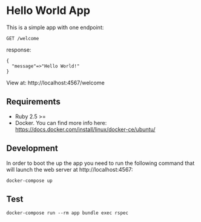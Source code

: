 # Hello World App

This is a simple app with one endpoint:

`GET /welcome`

response:
```
{
  "message"=>"Hello World!"
}
```

View at: http://localhost:4567/welcome

## Requirements

- Ruby 2.5 >=
- Docker. You can find more info here: https://docs.docker.com/install/linux/docker-ce/ubuntu/

## Development

In order to boot the up the app you need to run the following command that will
launch the web server at http://localhost:4567:

```
docker-compose up
```

## Test

```
docker-compose run --rm app bundle exec rspec
```
